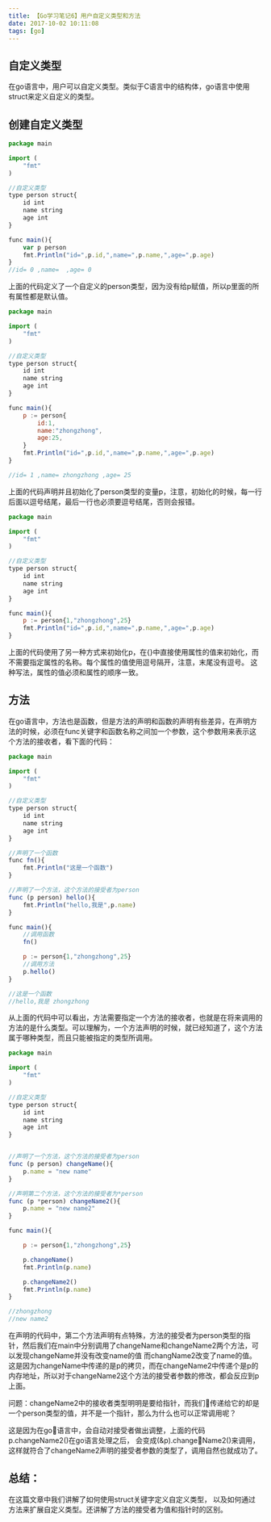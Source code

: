```yaml
---
title: 【Go学习笔记6】用户自定义类型和方法
date: 2017-10-02 10:11:08
tags: [go]
---
```


## 自定义类型

在go语言中，用户可以自定义类型。类似于C语言中的结构体，go语言中使用struct来定义自定义的类型。

<!-- more -->

## 创建自定义类型

```js
package main

import (
	"fmt"
)

//自定义类型
type person struct{
	id int
	name string
	age int
}

func main(){
	var p person
	fmt.Println("id=",p.id,",name=",p.name,",age=",p.age)
}
//id= 0 ,name=  ,age= 0
```

上面的代码定义了一个自定义的person类型，因为没有给p赋值，所以p里面的所有属性都是默认值。

```js
package main

import (
	"fmt"
)

//自定义类型
type person struct{
	id int
	name string
	age int
}

func main(){
	p := person{
		id:1,
		name:"zhongzhong",
		age:25,
	}
	fmt.Println("id=",p.id,",name=",p.name,",age=",p.age)
}

//id= 1 ,name= zhongzhong ,age= 25
```
上面的代码声明并且初始化了person类型的变量p，注意，初始化的时候，每一行后面以逗号结尾，最后一行也必须要逗号结尾，否则会报错。

```js
package main

import (
	"fmt"
)

//自定义类型
type person struct{
	id int
	name string
	age int
}

func main(){
	p := person{1,"zhongzhong",25}
	fmt.Println("id=",p.id,",name=",p.name,",age=",p.age)
}


```

上面的代码使用了另一种方式来初始化p，在{}中直接使用属性的值来初始化，而不需要指定属性的名称。每个属性的值使用逗号隔开，注意，末尾没有逗号。
这种写法，属性的值必须和属性的顺序一致。


## 方法

在go语言中，方法也是函数，但是方法的声明和函数的声明有些差异，在声明方法的时候，必须在func关键字和函数名称之间加一个参数，这个参数用来表示这个方法的接收者，看下面的代码：

```js
package main

import (
	"fmt"
)

//自定义类型
type person struct{
	id int
	name string
	age int
}

//声明了一个函数
func fn(){
	fmt.Println("这是一个函数")
}

//声明了一个方法，这个方法的接受者为person
func (p person) hello(){
	fmt.Println("hello,我是",p.name)
}

func main(){
	//调用函数
	fn()

	p := person{1,"zhongzhong",25}
	//调用方法
	p.hello()
}

//这是一个函数
//hello,我是 zhongzhong
```

从上面的代码中可以看出，方法需要指定一个方法的接收者，也就是在将来调用的方法的是什么类型。可以理解为，一个方法声明的时候，就已经知道了，这个方法属于哪种类型，而且只能被指定的类型所调用。

```js
package main

import (
	"fmt"
)

//自定义类型
type person struct{
	id int
	name string
	age int
}


//声明了一个方法，这个方法的接受者为person
func (p person) changeName(){
	p.name = "new name"
}

//声明第二个方法，这个方法的接受者为*person
func (p *person) changeName2(){
	p.name = "new name2"
}

func main(){

	p := person{1,"zhongzhong",25}

	p.changeName()
	fmt.Println(p.name)

	p.changeName2()
	fmt.Println(p.name)
}

//zhongzhong
//new name2
```

在声明的代码中，第二个方法声明有点特殊，方法的接受者为person类型的指针，然后我们在main中分别调用了changeName和changeName2两个方法，可以发现changeName并没有改变name的值
而changName2改变了name的值。这是因为changeName中传递的是p的拷贝，而在changeName2中传递个是p的内存地址，所以对于changeName2这个方法的接受者参数的修改，都会反应到p上面。

问题：changeName2中的接收者类型明明是要给指针，而我们传递给它的却是一个person类型的值，并不是一个指针，那么为什么也可以正常调用呢？

这是因为在go语言中，会自动对接受者做出调整，上面的代码p.changeName2()在go语言处理之后，
会变成(&p).changeName2()来调用，这样就符合了changeName2声明的接受者参数的类型了，调用自然也就成功了。

## 总结：
  	
在这篇文章中我们讲解了如何使用struct关键字定义自定义类型，
以及如何通过方法来扩展自定义类型。还讲解了方法的接受者为值和指针时的区别。